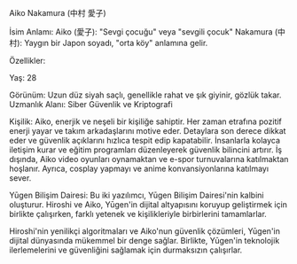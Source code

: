 Aiko Nakamura (中村 愛子)

İsim Anlamı:
Aiko (愛子): "Sevgi çocuğu" veya "sevgili çocuk"
Nakamura (中村): Yaygın bir Japon soyadı, "orta köy" anlamına gelir.

Özellikler:

Yaş: 28

Görünüm: Uzun düz siyah saçlı, genellikle rahat ve şık giyinir, gözlük takar.
Uzmanlık Alanı: Siber Güvenlik ve Kriptografi

Kişilik:
Aiko, enerjik ve neşeli bir kişiliğe sahiptir. Her zaman etrafına pozitif enerji yayar ve takım arkadaşlarını motive eder.
Detaylara son derece dikkat eder ve güvenlik açıklarını hızlıca tespit edip kapatabilir.
İnsanlarla kolayca iletişim kurar ve eğitim programları düzenleyerek güvenlik bilincini artırır.
İş dışında, Aiko video oyunları oynamaktan ve e-spor turnuvalarına katılmaktan hoşlanır. Ayrıca, cosplay yapmayı ve anime konvansiyonlarına katılmayı sever.

Yūgen Bilişim Dairesi:
Bu iki yazılımcı, Yūgen Bilişim Dairesi'nin kalbini oluşturur. Hiroshi ve Aiko, 
Yūgen'in dijital altyapısını koruyup geliştirmek için birlikte çalışırken, 
farklı yetenek ve kişilikleriyle birbirlerini tamamlarlar. 

Hiroshi'nin yenilikçi algoritmaları ve Aiko'nun güvenlik çözümleri, Yūgen'in dijital dünyasında mükemmel bir denge sağlar. 
Birlikte, Yūgen'in teknolojik ilerlemelerini ve güvenliğini sağlamak için durmaksızın çalışırlar.
